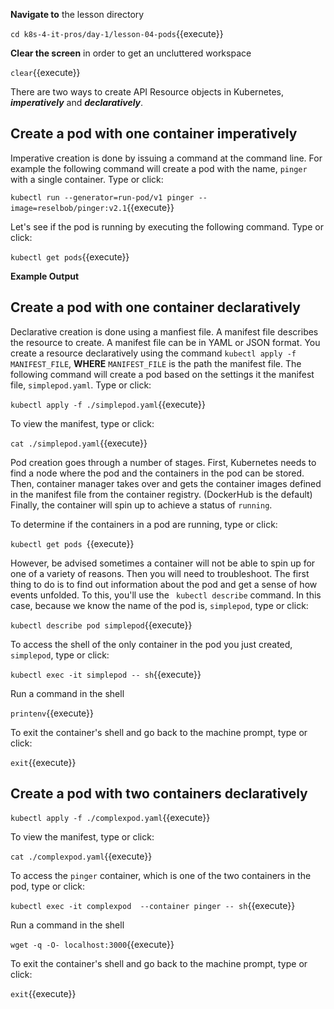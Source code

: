 **Navigate to** the lesson directory

`cd k8s-4-it-pros/day-1/lesson-04-pods`{{execute}}

**Clear the screen** in order to get an uncluttered workspace

`clear`{{execute}}

There are two ways to create API Resource objects in Kubernetes, ***imperatively*** and ***declaratively***.

## Create a pod with one container imperatively

Imperative creation is done by issuing a command at the command line. For example the following command will
create a pod with the name, `pinger` with a single container. Type or click:

`kubectl run --generator=run-pod/v1 pinger --image=reselbob/pinger:v2.1`{{execute}}

Let's see if the pod is running by executing the following command. Type or click:

`kubectl get pods`{{execute}}

**Example Output**

## Create a pod with one container declaratively

Declarative creation is done using a manfiest file. A manifest file describes the resource to create. A manifest file
can be in YAML or JSON format. You create a resource declaratively using the command `kubectl apply -f  MANIFEST_FILE`, **WHERE**
`MANIFEST_FILE` is the path the manifest file. The following command will create a pod based on the settings it the manifest
file, `simplepod.yaml`. Type or click:

`kubectl apply -f ./simplepod.yaml`{{execute}}

To view the manifest, type or click:

`cat ./simplepod.yaml`{{execute}}

Pod creation goes through a number of stages. First, Kubernetes needs to find a node where the pod and the containers
in the pod can be stored. Then, container manager takes over and gets the container images defined in the manifest file
from the container registry. (DockerHub is the default) Finally, the container will spin up to achieve a status of `running`.

To determine if the containers in a pod are running, type or click:

`kubectl get pods `{{execute}}

However, be advised sometimes a container will not be able to spin up for one of a variety of reasons. Then you will need to
troubleshoot. The first thing to do is to find out information about the pod and get a sense of how events unfolded. To this,
you'll use the ` kubectl describe` command. In this case, because we know the name of the pod is, `simplepod`, type or click:

`kubectl describe pod simplepod`{{execute}}

To access the shell of the only container in the pod you just created, `simplepod`, type or click:

`kubectl exec -it simplepod -- sh`{{execute}}

Run a command in the shell

`printenv`{{execute}}

To exit the container's shell and go back to the machine prompt, type or click:

`exit`{{execute}}

## Create a pod with two containers declaratively

`kubectl apply -f ./complexpod.yaml`{{execute}}

To view the manifest, type or click:

`cat ./complexpod.yaml`{{execute}}

To access the `pinger` container, which is one of the two containers in the pod, type or click:

`kubectl exec -it complexpod  --container pinger -- sh`{{execute}}

Run a command in the shell

`wget -q -O- localhost:3000`{{execute}}

To exit the container's shell and go back to the machine prompt, type or click:

`exit`{{execute}}